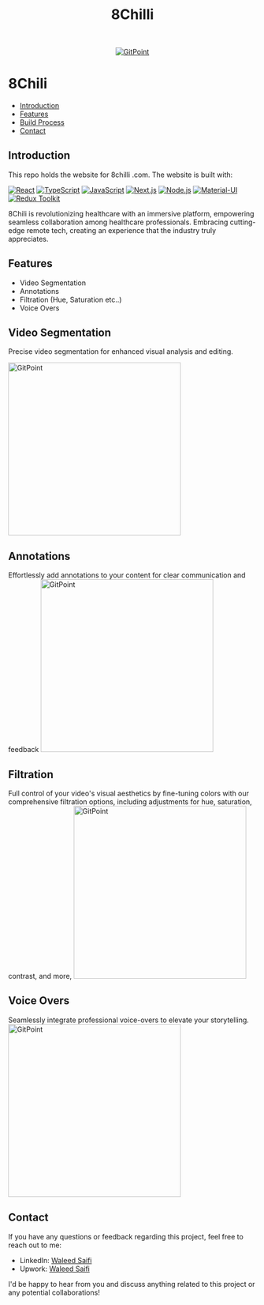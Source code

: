 <h1 align="center"> 8Chilli </h1> <br>
<p align="center">
  <a href="https://gitpoint.co/">
    <img alt="GitPoint" title="GitPoint" src="https://d2c0db5b8fb27c1c9887-9b32efc83a6b298bb22e7a1df0837426.ssl.cf2.rackcdn.com/12297217-hintvr-imitation-2116x1446.jpeg" >
  </a>
</p>



# 8Chili



- [Introduction](#introduction)
- [Features](#features)
- [Build Process](#build-process)
- [Contact](#contact)








## Introduction

This repo holds the website for 8chilli .com. The website is built with:

[![React](https://img.shields.io/badge/React-17.x-blue)](https://reactjs.org/)
[![TypeScript](https://img.shields.io/badge/TypeScript-4.x-blue)](https://www.typescriptlang.org/)
[![JavaScript](https://img.shields.io/badge/JavaScript-ES6-yellow)](https://www.ecma-international.org/ecma-262/6.0/)
[![Next.js](https://img.shields.io/badge/Next.js-12.x-lightgrey)](https://nextjs.org/)
[![Node.js](https://img.shields.io/badge/Node.js-16.x-green)](https://nodejs.org/)
[![Material-UI](https://img.shields.io/badge/Material--UI-5.x-blueviolet)](https://mui.com/)
[![Redux Toolkit](https://img.shields.io/badge/Redux%20Toolkit-1.x-purple)](https://redux-toolkit.js.org/)



8Chili is revolutionizing healthcare with an immersive platform, empowering seamless collaboration among healthcare professionals. Embracing cutting-edge remote tech, creating an experience that the industry truly appreciates.
## Features

- Video Segmentation
- Annotations
- Filtration (Hue, Saturation etc..)
- Voice Overs


## Video Segmentation

Precise video segmentation for enhanced visual analysis and editing.

 <img alt="GitPoint" title="GitPoint" src="https://i.imgur.com/oz1tyKh.png" width="350px" >



## Annotations

Effortlessly add annotations to your content for clear communication and feedback
 <img alt="GitPoint" title="GitPoint" src="https://i.imgur.com/oz1tyKh.png" width="350px" >


## Filtration

Full control of your video's visual aesthetics by fine-tuning colors with our comprehensive filtration options, including adjustments for hue, saturation, contrast, and more,
 <img alt="GitPoint" title="GitPoint" src="https://i.imgur.com/oz1tyKh.png" width="350px" >


## Voice Overs
Seamlessly integrate professional voice-overs to elevate your storytelling.
 <img alt="GitPoint" title="GitPoint" src="https://i.imgur.com/oz1tyKh.png" width="350px" >





## Contact

If you have any questions or feedback regarding this project, feel free to reach out to me:


- LinkedIn: [Waleed Saifi](https://www.linkedin.com/in/javascript-web-developer/)
- Upwork: [Waleed Saifi](https://www.upwork.com/freelancers/waleedsaifi0890)


I'd be happy to hear from you and discuss anything related to this project or any potential collaborations!
